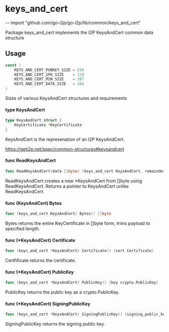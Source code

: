 # keys_and_cert
--
    import "github.com/go-i2p/go-i2p/lib/common/keys_and_cert"

Package keys_and_cert implements the I2P KeysAndCert common data structure

## Usage

```go
const (
	KEYS_AND_CERT_PUBKEY_SIZE = 256
	KEYS_AND_CERT_SPK_SIZE    = 128
	KEYS_AND_CERT_MIN_SIZE    = 387
	KEYS_AND_CERT_DATA_SIZE   = 384
)
```
Sizes of various KeysAndCert structures and requirements

#### type KeysAndCert

```go
type KeysAndCert struct {
	KeyCertificate *KeyCertificate
}
```

KeysAndCert is the represenation of an I2P KeysAndCert.

https://geti2p.net/spec/common-structures#keysandcert

#### func  ReadKeysAndCert

```go
func ReadKeysAndCert(data []byte) (keys_and_cert KeysAndCert, remainder []byte, err error)
```
ReadKeysAndCert creates a new *KeysAndCert from []byte using ReadKeysAndCert.
Returns a pointer to KeysAndCert unlike ReadKeysAndCert.

#### func (KeysAndCert) Bytes

```go
func (keys_and_cert KeysAndCert) Bytes() []byte
```
Bytes returns the entire KeyCertificate in []byte form, trims payload to
specified length.

#### func (*KeysAndCert) Certificate

```go
func (keys_and_cert *KeysAndCert) Certificate() (cert Certificate)
```
Certfificate returns the certificate.

#### func (*KeysAndCert) PublicKey

```go
func (keys_and_cert *KeysAndCert) PublicKey() (key crypto.PublicKey)
```
PublicKey returns the public key as a crypto.PublicKey.

#### func (*KeysAndCert) SigningPublicKey

```go
func (keys_and_cert *KeysAndCert) SigningPublicKey() (signing_public_key crypto.SigningPublicKey)
```
SigningPublicKey returns the signing public key.
